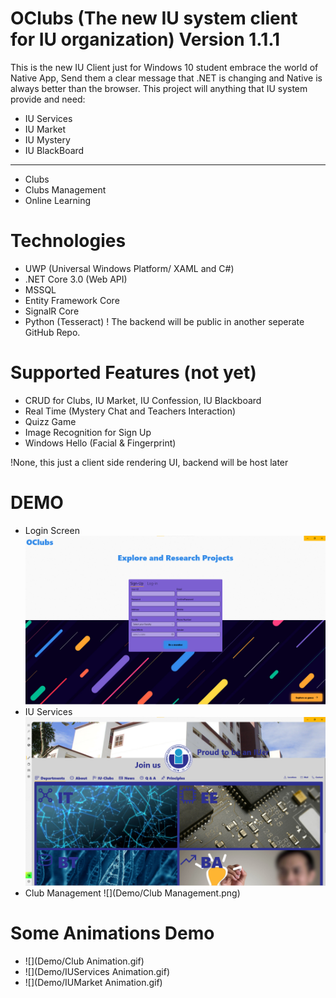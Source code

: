 # OClubs (The new IU system client for IU organization) Version 1.1.1
This is the new IU Client just for Windows 10 student embrace the world of Native App, Send them
a clear message that .NET is changing and Native is always better than the browser. This project will
anything that IU system provide and need:
* IU Services 
* IU Market
* IU Mystery
* IU BlackBoard
---------------
* Clubs 
* Clubs Management
* Online Learning

# Technologies

* UWP (Universal Windows Platform/ XAML and C#)
* .NET Core 3.0 (Web API)
* MSSQL
* Entity Framework Core
* SignalR Core
* Python (Tesseract)
! The backend will be public in another seperate GitHub Repo.

# Supported Features (not yet)

* CRUD for Clubs, IU Market, IU Confession, IU Blackboard
* Real Time (Mystery Chat and Teachers Interaction)
* Quizz Game
* Image Recognition for Sign Up
* Windows Hello (Facial & Fingerprint)

!None, this just a client side rendering UI, backend will be host later


# DEMO
- Login Screen 
![](Demo/LoginScreen.png)
- IU Services
![](Demo/IUServices.png)
- Club Management
![](Demo/Club Management.png)


# Some Animations Demo
* ![](Demo/Club Animation.gif)
* ![](Demo/IUServices Animation.gif)
* ![](Demo/IUMarket Animation.gif)


